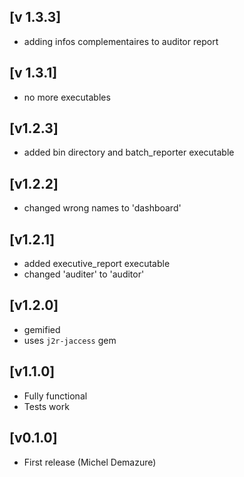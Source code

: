 ## [v 1.3.3]
* adding infos complementaires to auditor report

## [v 1.3.1]
* no more executables

## [v1.2.3]
* added bin directory and batch_reporter executable

## [v1.2.2]
* changed wrong names to 'dashboard'

## [v1.2.1]
* added executive_report executable
* changed 'auditer' to 'auditor'

## [v1.2.0]
* gemified
* uses `j2r-jaccess` gem

## [v1.1.0]
* Fully functional
* Tests work

## [v0.1.0]
* First release (Michel Demazure)


